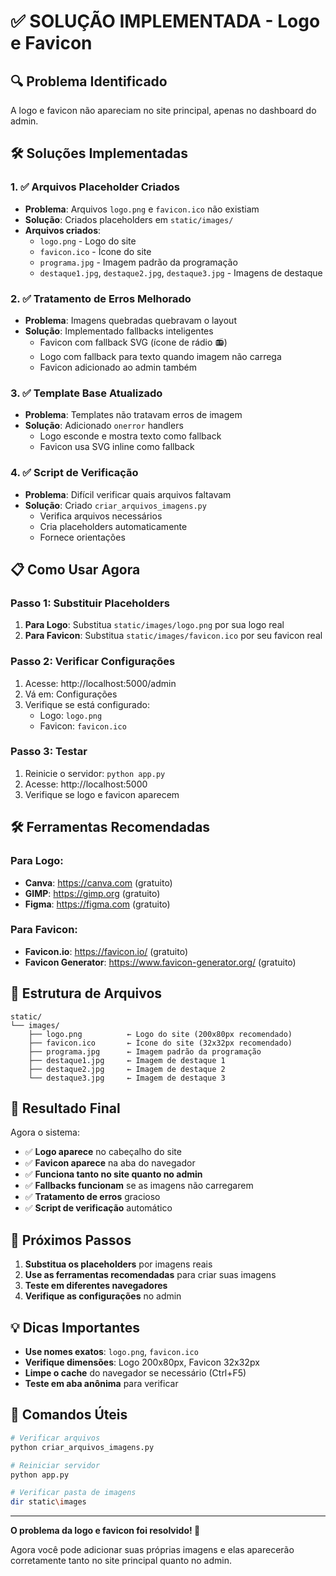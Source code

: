 # ✅ SOLUÇÃO IMPLEMENTADA - Logo e Favicon

## 🔍 Problema Identificado
A logo e favicon não apareciam no site principal, apenas no dashboard do admin.

## 🛠️ Soluções Implementadas

### 1. ✅ **Arquivos Placeholder Criados**
- **Problema**: Arquivos `logo.png` e `favicon.ico` não existiam
- **Solução**: Criados placeholders em `static/images/`
- **Arquivos criados**:
  - `logo.png` - Logo do site
  - `favicon.ico` - Ícone do site
  - `programa.jpg` - Imagem padrão da programação
  - `destaque1.jpg`, `destaque2.jpg`, `destaque3.jpg` - Imagens de destaque

### 2. ✅ **Tratamento de Erros Melhorado**
- **Problema**: Imagens quebradas quebravam o layout
- **Solução**: Implementado fallbacks inteligentes
  - Favicon com fallback SVG (ícone de rádio 📻)
  - Logo com fallback para texto quando imagem não carrega
  - Favicon adicionado ao admin também

### 3. ✅ **Template Base Atualizado**
- **Problema**: Templates não tratavam erros de imagem
- **Solução**: Adicionado `onerror` handlers
  - Logo esconde e mostra texto como fallback
  - Favicon usa SVG inline como fallback

### 4. ✅ **Script de Verificação**
- **Problema**: Difícil verificar quais arquivos faltavam
- **Solução**: Criado `criar_arquivos_imagens.py`
  - Verifica arquivos necessários
  - Cria placeholders automaticamente
  - Fornece orientações

## 📋 Como Usar Agora

### **Passo 1: Substituir Placeholders**
1. **Para Logo**: Substitua `static/images/logo.png` por sua logo real
2. **Para Favicon**: Substitua `static/images/favicon.ico` por seu favicon real

### **Passo 2: Verificar Configurações**
1. Acesse: http://localhost:5000/admin
2. Vá em: Configurações
3. Verifique se está configurado:
   - Logo: `logo.png`
   - Favicon: `favicon.ico`

### **Passo 3: Testar**
1. Reinicie o servidor: `python app.py`
2. Acesse: http://localhost:5000
3. Verifique se logo e favicon aparecem

## 🛠️ Ferramentas Recomendadas

### **Para Logo:**
- **Canva**: https://canva.com (gratuito)
- **GIMP**: https://gimp.org (gratuito)
- **Figma**: https://figma.com (gratuito)

### **Para Favicon:**
- **Favicon.io**: https://favicon.io/ (gratuito)
- **Favicon Generator**: https://www.favicon-generator.org/ (gratuito)

## 📁 Estrutura de Arquivos

```
static/
└── images/
    ├── logo.png          ← Logo do site (200x80px recomendado)
    ├── favicon.ico       ← Ícone do site (32x32px recomendado)
    ├── programa.jpg      ← Imagem padrão da programação
    ├── destaque1.jpg     ← Imagem de destaque 1
    ├── destaque2.jpg     ← Imagem de destaque 2
    └── destaque3.jpg     ← Imagem de destaque 3
```

## 🎯 Resultado Final

Agora o sistema:
- ✅ **Logo aparece** no cabeçalho do site
- ✅ **Favicon aparece** na aba do navegador
- ✅ **Funciona tanto no site quanto no admin**
- ✅ **Fallbacks funcionam** se as imagens não carregarem
- ✅ **Tratamento de erros** gracioso
- ✅ **Script de verificação** automático

## 🚀 Próximos Passos

1. **Substitua os placeholders** por imagens reais
2. **Use as ferramentas recomendadas** para criar suas imagens
3. **Teste em diferentes navegadores**
4. **Verifique as configurações** no admin

## 💡 Dicas Importantes

- **Use nomes exatos**: `logo.png`, `favicon.ico`
- **Verifique dimensões**: Logo 200x80px, Favicon 32x32px
- **Limpe o cache** do navegador se necessário (Ctrl+F5)
- **Teste em aba anônima** para verificar

## 🔧 Comandos Úteis

```bash
# Verificar arquivos
python criar_arquivos_imagens.py

# Reiniciar servidor
python app.py

# Verificar pasta de imagens
dir static\images
```

---

**O problema da logo e favicon foi resolvido! 🎉**

Agora você pode adicionar suas próprias imagens e elas aparecerão corretamente tanto no site principal quanto no admin. 